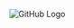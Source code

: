 ![GitHub Logo](https://github.com/sepidehnil/Maktab94-Project-Sepideh-Nilforoushan/blob/main/Copy%20of%20Untitled%20Diagram.drawio.png)

